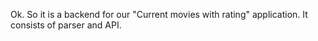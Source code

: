 Ok. So it is a backend for our "Current movies with rating" application.
It consists of parser and API.